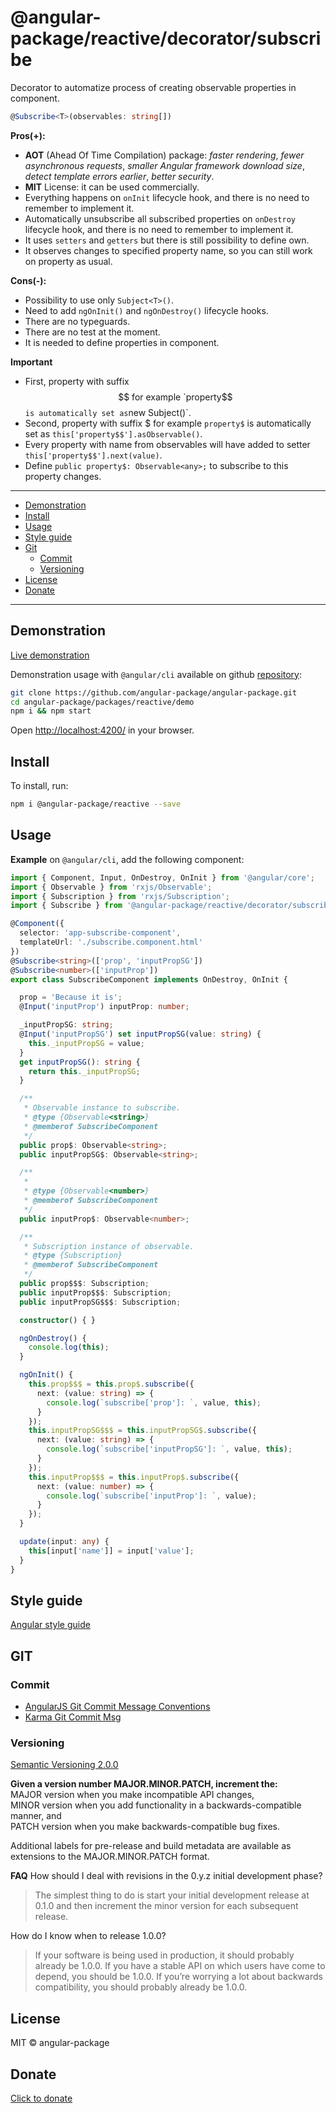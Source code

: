 # @angular-package/reactive/decorator/subscribe

Decorator to automatize process of creating observable properties in component.

```typescript
@Subscribe<T>(observables: string[])
```

**Pros(+):**
* **AOT** (Ahead Of Time Compilation) package: *faster rendering*, *fewer asynchronous requests*, *smaller Angular framework download size*, *detect template errors earlier*, *better security*.
* **MIT** License: it can be used commercially.
* Everything happens on `onInit` lifecycle hook, and there is no need to remember to implement it.
* Automatically unsubscribe all subscribed properties on `onDestroy` lifecycle hook, and there is no need to remember to implement it.
* It uses `setters` and `getters` but there is still possibility to define own.
* It observes changes to specified property name, so you can still work on property as usual.

**Cons(-):**   
* Possibility to use only `Subject<T>()`.
* Need to add `ngOnInit()` and `ngOnDestroy()` lifecycle hooks.
* There are no typeguards.
* There are no test at the moment.
* It is needed to define properties in component.

**Important**  
* First, property with suffix $$ for example `property$$` is automatically set as `new Subject<T>()`.
* Second, property with suffix $ for example `property$` is automatically set as `this['property$$'].asObservable()`.
* Every property with name from observables will have added to setter `this['property$$'].next(value)`.
* Define `public property$: Observable<any>;` to subscribe to this property changes.

---- 

* [Demonstration](#demonstration)
* [Install](#install)
* [Usage](#usage)
* [Style guide](#style-guide)
* [Git](#git)
  * [Commit](#commit)
  * [Versioning](#versioning)
* [License](#license)
* [Donate](#donate)

----

## Demonstration

[Live demonstration](http://angular-package.wwwdev.io/reactive/decorator)

Demonstration usage with `@angular/cli` available on github [repository](https://github.com/angular-package/angular-package/tree/master/packages/reactive/demo):

```bash
git clone https://github.com/angular-package/angular-package.git
cd angular-package/packages/reactive/demo
npm i && npm start
```

Open [http://localhost:4200/](http://localhost:4200/) in your browser.


## Install

To install, run:

```bash
npm i @angular-package/reactive --save
```

## Usage

**Example** on `@angular/cli`, add the following component:

```typescript
import { Component, Input, OnDestroy, OnInit } from '@angular/core';
import { Observable } from 'rxjs/Observable';
import { Subscription } from 'rxjs/Subscription';
import { Subscribe } from '@angular-package/reactive/decorator/subscribe';

@Component({
  selector: 'app-subscribe-component',
  templateUrl: './subscribe.component.html'
})
@Subscribe<string>(['prop', 'inputPropSG'])
@Subscribe<number>(['inputProp'])
export class SubscribeComponent implements OnDestroy, OnInit {

  prop = 'Because it is';
  @Input('inputProp') inputProp: number;

  _inputPropSG: string;
  @Input('inputPropSG') set inputPropSG(value: string) {
    this._inputPropSG = value;
  }
  get inputPropSG(): string {
    return this._inputPropSG;
  }

  /**
   * Observable instance to subscribe.
   * @type {Observable<string>}
   * @memberof SubscribeComponent
   */
  public prop$: Observable<string>;
  public inputPropSG$: Observable<string>;

  /**
   *
   * @type {Observable<number>}
   * @memberof SubscribeComponent
   */
  public inputProp$: Observable<number>;

  /**
   * Subscription instance of observable.
   * @type {Subscription}
   * @memberof SubscribeComponent
   */
  public prop$$$: Subscription;
  public inputProp$$$: Subscription;
  public inputPropSG$$$: Subscription;

  constructor() { }

  ngOnDestroy() {
    console.log(this);
  }

  ngOnInit() {
    this.prop$$$ = this.prop$.subscribe({
      next: (value: string) => {
        console.log(`subscribe['prop']: `, value, this);
      }
    });
    this.inputPropSG$$$ = this.inputPropSG$.subscribe({
      next: (value: string) => {
        console.log(`subscribe['inputPropSG']: `, value, this);
      }
    });
    this.inputProp$$$ = this.inputProp$.subscribe({
      next: (value: number) => {
        console.log(`subscribe['inputProp']: `, value);
      }
    });
  }

  update(input: any) {
    this[input['name']] = input['value'];
  }
}

```

## Style guide

[Angular style guide](https://angular.io/docs/ts/latest/guide/style-guide.html) 

## GIT

### Commit

- [AngularJS Git Commit Message Conventions](https://gist.github.com/stephenparish/9941e89d80e2bc58a153)   
- [Karma Git Commit Msg](http://karma-runner.github.io/0.10/dev/git-commit-msg.html)

### Versioning

[Semantic Versioning 2.0.0](http://semver.org/)

**Given a version number MAJOR.MINOR.PATCH, increment the:**  
MAJOR version when you make incompatible API changes,  
MINOR version when you add functionality in a backwards-compatible manner, and  
PATCH version when you make backwards-compatible bug fixes.

Additional labels for pre-release and build metadata are available as extensions to the MAJOR.MINOR.PATCH format.   

**FAQ**
How should I deal with revisions in the 0.y.z initial development phase?
>The simplest thing to do is start your initial development release at 0.1.0 and then increment the minor version for each subsequent release.

How do I know when to release 1.0.0?

>If your software is being used in production, it should probably already be 1.0.0. If you have a stable API on which users have come to depend, you should be 1.0.0. If you’re worrying a lot about backwards compatibility, you should probably already be 1.0.0.

## License

MIT © angular-package

## Donate

[Click to donate](https://donorbox.org/help-creating-open-source-software)
